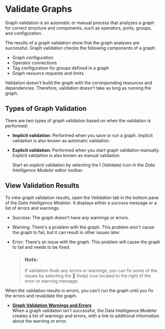 <!-- loio0857b43d3aed46b0a8d2f7b82c2cbd30 -->

<link rel="stylesheet" type="text/css" href="../css/sap-icons.css"/>

# Validate Graphs

Graph validation is an automatic or manual process that analyzes a graph for correct structure and components, such as operators, ports, groups, and configuration.

The results of a graph validation show that the graph analyses are successful. Graph validation checks the following components of a graph:

-   Graph configuration
-   Operator connections
-   Tag configuration for groups defined in a graph
-   Graph resource requests and limits

Validation doesn't build the graph with the corresponding resources and dependencies. Therefore, validation doesn't take as long as running the graph.



<a name="loio0857b43d3aed46b0a8d2f7b82c2cbd30__section_m25_1c5_45b"/>

## Types of Graph Validation

There are two types of graph validation based on when the validation is performed:

-   **Implicit validation:** Performed when you save or run a graph. Implicit validation is also known as automatic validation.
-   **Explicit validation:** Performed when you start graph validation manually. Explicit validation is also known as manual validation.

    Start an explicit validation by selecting the <span class="SAP-icons"></span> \(Validate\) icon in the *Data Intelligence Modeler* editor toolbar.




<a name="loio0857b43d3aed46b0a8d2f7b82c2cbd30__section_ngv_vb5_45b"/>

## View Validation Results

To view graph validation results, open the *Validation* tab in the bottom pane of the *Data Intelligence Modeler*. It displays either a success message or a list of errors and warnings.

-   Success: The graph doesn't have any warnings or errors.
-   Warning: There's a problem with the graph. This problem won't cause the graph to fail, but it can result in other issues later.
-   Error: There's an issue with the graph. This problem will cause the graph to fail and needs to be fixed.

    > ### Note:  
    > If validation finds any errors or warnings, you can fix some of the issues by selecting the <span class="SAP-icons"></span> \(help\) icon located to the right of the error or warning message.


When the validation results in errors, you can't run the graph until you fix the errors and revalidate the graph.

-   **[Graph Validation Warnings and Errors](graph-validation-warnings-and-errors-72d5fa1.md "When a graph validation isn't successful, the Data Intelligence Modeler creates a list of warnings and errors, with a link to additional
		information about the warning or error. ")**  
When a graph validation isn't successful, the Data Intelligence Modeler creates a list of warnings and errors, with a link to additional information about the warning or error.

